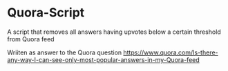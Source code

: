 # Quora-Script
A script that removes all answers having upvotes below a certain threshold from Quora feed

Wriiten as answer to the Quora question https://www.quora.com/Is-there-any-way-I-can-see-only-most-popular-answers-in-my-Quora-feed
